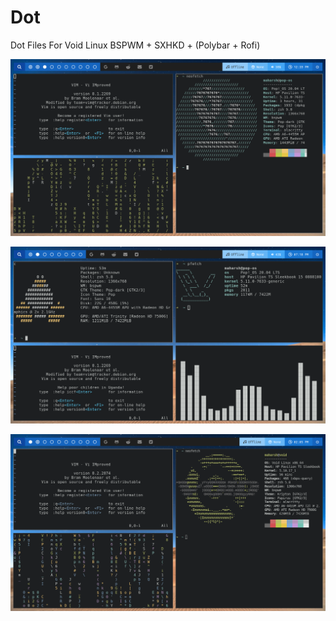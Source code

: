 # Dot
Dot Files For Void Linux BSPWM + SXHKD + (Polybar + Rofi)

![Screenshots](https://raw.githubusercontent.com/Maharsh17/Dot/main/example.png)

![Screenshots](https://raw.githubusercontent.com/Maharsh17/Dot/main/screenshot.png)

![Screenshots](https://raw.githubusercontent.com/Maharsh17/Dot/main/Void.png)

